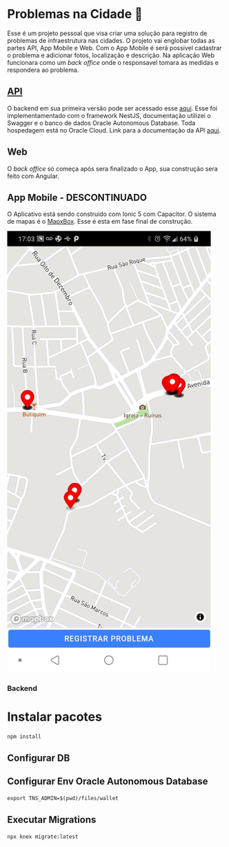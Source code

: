 # Problemas na Cidade :construction: 

Esse é um projeto pessoal que visa criar uma solução para registro de problemas de infraestrutura nas cidades. 
O projeto vai englobar todas as partes API, App Mobile e Web.
Com o App Mobile é será possivel cadastrar o problema e adicionar fotos, localização e descrição. 
Na aplicação Web funcionara como um *back office* onde o responsavel tomara as medidas e respondera ao problema.

## [API](http://problemascidade.duckdns.org/api)

O backend em sua primeira versão pode ser acessado esse
[aqui](https://github.com/jpbbrito/backend-api-pc). Esse foi implementamentado com o framework NestJS, documentação utilizei o Swagger e o banco de dados Oracle Autonomous Database. Toda hospedagem está no Oracle Cloud. 
Link para a documentação da API [aqui](http://problemascidade.duckdns.org/api).
## Web

O *back office* só começa após sera finalizado o App, sua construção sera feito com Angular.

## App Mobile - DESCONTINUADO

O Aplicativo está sendo construido com Ionic 5 com Capacitor. O sistema de mapas é o [MapxBox](https://www.mapbox.com/). Esse é esta em fase final de construção.

![Imagem](image1.jpeg)

### Backend

# Instalar pacotes
``npm install``


## Configurar DB

## Configurar Env Oracle Autonomous Database

``export TNS_ADMIN=$(pwd)/files/wallet``

## Executar Migrations

``npx knex migrate:latest``